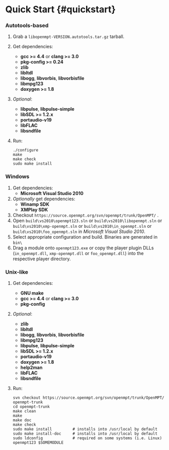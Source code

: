 
Quick Start {#quickstart}
===========


### Autotools-based

 1. Grab a `libopenmpt-VERSION.autotools.tar.gz` tarball.
 2. Get dependencies:
     -  **gcc >= 4.4** or **clang >= 3.0**
     -  **pkg-config >= 0.24**
     -  **zlib**
     -  **libltdl**
     -  **libogg**, **libvorbis**, **libvorbisfile**
     -  **libmpg123**
     -  **doxygen >= 1.8**
 3. *Optional*:
     -  **libpulse**, **libpulse-simple**
     -  **libSDL >= 1.2.x**
     -  **portaudio-v19**
     -  **libFLAC**
     -  **libsndfile**
 4. Run:
    
        ./configure
        make
        make check
        sudo make install

### Windows

 1. Get dependencies:
     -  **Microsoft Visual Studio 2010**
 2. *Optionally* get dependencies:
     -  **Winamp SDK**
     -  **XMPlay SDK**
 3. Checkout `https://source.openmpt.org/svn/openmpt/trunk/OpenMPT/` .
 4. Open `build\vs2010\openmpt123.sln` or `build\vs2010\libopenmpt.sln` or `build\vs2010\xmp-openmpt.sln` or `build\vs2010\in_openmpt.sln` or `build\vs2010\foo_openmpt.sln` in *Microsoft Visual Studio 2010*.
 5. Select appropriate configuration and build. Binaries are generated in `bin\`
 6. Drag a module onto `openmpt123.exe` or copy the player plugin DLLs (`in_openmpt.dll`, `xmp-openmpt.dll` or `foo_openmpt.dll`) into the respective player directory.

### Unix-like

 1. Get dependencies:
     -  **GNU make**
     -  **gcc >= 4.4** or **clang >= 3.0**
     -  **pkg-config**
 2. *Optional*:
     -  **zlib**
     -  **libltdl**
     -  **libogg**, **libvorbis**, **libvorbisfile**
     -  **libmpg123**
     -  **libpulse**, **libpulse-simple**
     -  **libSDL >= 1.2.x**
     -  **portaudio-v19**
     -  **doxygen >= 1.8**
     -  **help2man**
     -  **libFLAC**
     -  **libsndfile**
 3. Run:
    
        svn checkout https://source.openmpt.org/svn/openmpt/trunk/OpenMPT/ openmpt-trunk
        cd openmpt-trunk
        make clean
        make
        make doc
        make check
        sudo make install         # installs into /usr/local by default
        sudo make install-doc     # installs into /usr/local by default
        sudo ldconfig             # required on some systems (i.e. Linux)
        openmpt123 $SOMEMODULE

